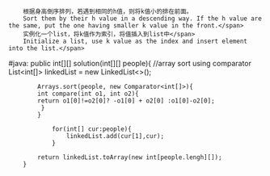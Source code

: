         根据身高倒序排列，若遇到相同的h值，则将k值小的排在前面。
        Sort them by their h value in a descending way. If the h value are the same, put the one having smaller k value in the front.</span>
        实例化一个list，将k值作为索引，将值插入到list中</span>
        Initialize a list, use k value as the index and insert element into the list.</span>


#java:
        public int[][] solution(int[][] people){
            //array sort using comparator
            List<int[]> linkedList = new LinkedList<>();

            Arrays.sort(people, new Comparator<int[]>){
            int compare(int o1, int o2){
            return o1[0]!=o2[0]? -o1[0] + o2[0] :o1[0]-o2[0];
             }
            }

                for(int[] cur:people){
                    linkedList.add(cur[1],cur);
                }

            return linkedList.toArray(new int[people.lengh][]);
        }